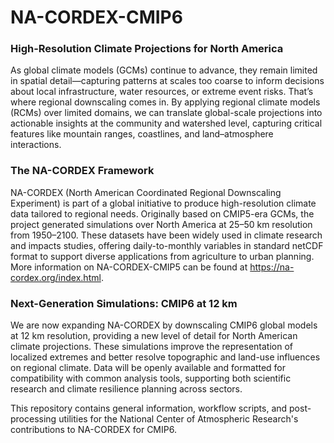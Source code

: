 # NA-CORDEX-CMIP6

### High-Resolution Climate Projections for North America

As global climate models (GCMs) continue to advance, they remain limited in spatial detail—capturing patterns at scales too coarse to inform decisions about local infrastructure, water resources, or extreme event risks. That’s where regional downscaling comes in. By applying regional climate models (RCMs) over limited domains, we can translate global-scale projections into actionable insights at the community and watershed level, capturing critical features like mountain ranges, coastlines, and land–atmosphere interactions.

### The NA-CORDEX Framework

NA-CORDEX (North American Coordinated Regional Downscaling Experiment) is part of a global initiative to produce high-resolution climate data tailored to regional needs. Originally based on CMIP5-era GCMs, the project generated simulations over North America at 25–50 km resolution from 1950–2100. These datasets have been widely used in climate research and impacts studies, offering daily-to-monthly variables in standard netCDF format to support diverse applications from agriculture to urban planning. More information on NA-CORDEX-CMIP5 can be found at https://na-cordex.org/index.html.

### Next-Generation Simulations: CMIP6 at 12 km

We are now expanding NA-CORDEX by downscaling CMIP6 global models at 12 km resolution, providing a new level of detail for North American climate projections. These simulations improve the representation of localized extremes and better resolve topographic and land-use influences on regional climate. Data will be openly available and formatted for compatibility with common analysis tools, supporting both scientific research and climate resilience planning across sectors.

This repository contains general information, workflow scripts, and post-processing utilities for the National Center of Atmospheric Research's contributions to NA-CORDEX for CMIP6.
